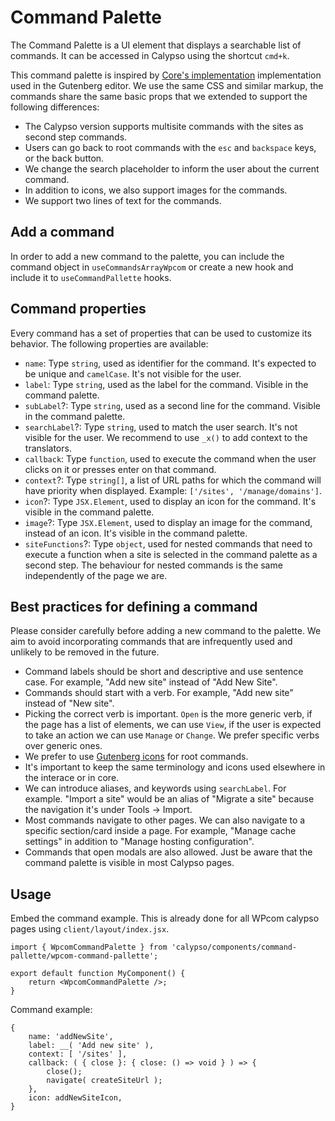 # Command Palette

The Command Palette is a UI element that displays a searchable list of commands. It can be accessed in Calypso using the shortcut `cmd+k`.

This command palette is inspired by [Core's implementation](https://github.com/WordPress/gutenberg/blob/trunk/packages/commands/README.md) implementation used in the Gutenberg editor. We use the same CSS and similar markup, the commands share the same basic props that we extended to support the following differences:

- The Calypso version supports multisite commands with the sites as second step commands.
- Users can go back to root commands with the `esc` and `backspace` keys, or the back button.
- We change the search placeholder to inform the user about the current command.
- In addition to icons, we also support images for the commands.
- We support two lines of text for the commands.

## Add a command

In order to add a new command to the palette, you can include the command object in `useCommandsArrayWpcom` or create a new hook and include it to `useCommandPallette` hooks.

## Command properties

Every command has a set of properties that can be used to customize its behavior. The following properties are available:

- `name`: Type `string`, used as identifier for the command. It's expected to be unique and `camelCase`. It's not visible for the user.
- `label`: Type `string`, used as the label for the command. Visible in the command palette.
- `subLabel`?: Type `string`, used as a second line for the command. Visible in the command palette.
- `searchLabel`?: Type `string`, used to match the user search. It's not visible for the user. We recommend to use `_x()` to add context to the translators.
- `callback`: Type `function`, used to execute the command when the user clicks on it or presses enter on that command.
- `context`?: Type `string[]`, a list of URL paths for which the command will have priority when displayed. Example: `['/sites', '/manage/domains']`.
- `icon`?: Type `JSX.Element`, used to display an icon for the command. It's visible in the command palette.
- `image`?: Type `JSX.Element`, used to display an image for the command, instead of an icon. It's visible in the command palette.
- `siteFunctions`?: Type `object`, used for nested commands that need to execute a function when a site is selected in the command palette as a second step. The behaviour for nested commands is the same independently of the page we are.

## Best practices for defining a command

Please consider carefully before adding a new command to the palette. We aim to avoid incorporating commands that are infrequently used and unlikely to be removed in the future.

- Command labels should be short and descriptive and use sentence case. For example, "Add new site" instead of "Add New Site".
- Commands should start with a verb. For example, "Add new site" instead of "New site".
- Picking the correct verb is important. `Open` is the more generic verb, if the page has a list of elements, we can use `View`, if the user is expected to take an action we can use `Manage` or `Change`. We prefer specific verbs over generic ones.
- We prefer to use [Gutenberg icons](https://wordpress.github.io/gutenberg/?path=/story/icons-icon--library) for root commands.
- It's important to keep the same terminology and icons used elsewhere in the interace or in core.
- We can introduce aliases, and keywords using `searchLabel`. For example. "Import a site" would be an alias of "Migrate a site" because the navigation it's under Tools → Import.
- Most commands navigate to other pages. We can also navigate to a specific section/card inside a page. For example, "Manage cache settings" in addition to "Manage hosting configuration".
- Commands that open modals are also allowed. Just be aware that the command palette is visible in most Calypso pages.

## Usage

Embed the command example. This is already done for all WPcom calypso pages using `client/layout/index.jsx`.

```tsx
import { WpcomCommandPalette } from 'calypso/components/command-pallette/wpcom-command-pallette';

export default function MyComponent() {
	return <WpcomCommandPalette />;
}
```

Command example:

```
{
	name: 'addNewSite',
	label: __( 'Add new site' ),
	context: [ '/sites' ],
	callback: ( { close }: { close: () => void } ) => {
		close();
		navigate( createSiteUrl );
	},
	icon: addNewSiteIcon,
}
```
